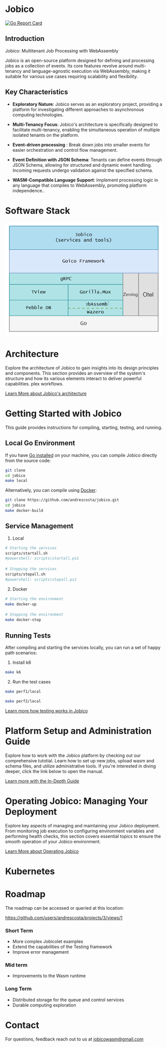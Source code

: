 # Jobico

[![Go Report Card](https://goreportcard.com/badge/github.com/andrescosta/jobico)](https://goreportcard.com/report/github.com/andrescosta/jobico)

## Introduction

Jobico: Multitenant Job Processing with WebAssembly

Jobico is an open-source platform designed for defining and processing jobs as a collection of events. Its core features revolve around multi-tenancy and language-agnostic execution via WebAssembly, making it suitable for various use cases requiring scalability and flexibility.

## Key Characteristics

- **Exploratory Nature**: Jobico serves as an exploratory project, providing a platform for investigating different approaches to asynchronous computing technologies.

- **Multi-Tenancy Focus**: Jobico's architecture is specifically designed to facilitate multi-tenancy, enabling the simultaneous operation of multiple isolated tenants on the platform.

- **Event-driven processing** : Break down jobs into smaller events for easier orchestration and control flow management.

- **Event Definition with JSON Schema**: Tenants can define events through JSON Schema, allowing for structured and dynamic event handling. Incoming requests undergo validation against the specified schema.

- **WASM-Compatible Language Support**: Implement processing logic in any language that compiles to WebAssembly, promoting platform independence..

# Software Stack

![alt](docs/img/stack.svg?)

# Architecture
Explore the architecture of Jobico to gain insights into its design principles and components. This section provides an overview of the system's structure and how its various elements interact to deliver powerful capabilities. plex workflows.

[Learn More about Jobico's architecture](ARCHITECTURE.md)

# Getting Started with Jobico

This guide provides instructions for compiling, starting, testing, and running.

## Local Go Environment

If you have [Go installed](https://go.dev/doc/install) on your machine, you can compile Jobico directly from the source code:

``` bash
git clone 
cd jobico
make local
```

Alternatively, you can compile using [Docker](https://docs.docker.com/engine):

``` bash
git clone https://github.com/andrescosta/jobico.git
cd jobico
make docker-build
```
## Service Management

1. Local
```bash
# Starting the services
scripts/startall.sh
#powershell: scripts\startall.ps1

# Stopping the services
scripts/stopall.sh
#powershell: scripts\stopall.ps1
```

2. Docker
``` bash
# Starting the environment
make docker-up

# Stopping the environment
make docker-stop
```

## Running Tests
After compiling and starting the services locally, you can run a set of happy path scenarios:

1. Install k6

``` bash
make k6
```

2. Run the test cases
   
``` bash
make perf1/local
```

``` bash
make perf2/local
```

[Learn more how testing works in Jobico](TESTING.md)

# Platform Setup and Administration Guide

Explore how to work with the Jobico platform by checking out our comprehensive tutotial. Learn how to set up new jobs, upload wasm and schema files, and utilize administrative tools. If you're interested in diving deeper, click the link below to open the manual.

[Learn more with the In-Depth Guide](GUIDE.md)

# Operating Jobico: Managing Your Deployment

Explore key aspects of managing and maintaining your Jobico deployment. From monitoring job execution to configuring environment variables and performing health checks, this section covers essential topics to ensure the smooth operation of your Jobico environment.

[Learn More about Operating Jobico](OPERATING.md)

# Kubernetes


# Roadmap

The roadmap can be accessed or queried at this location:

https://github.com/users/andrescosta/projects/3/views/1


### Short Term
- More complex Jobicolet examples
- Extend the capabilities of the Testing framework
- Improve error management

### Mid term
- Improvements to the Wasm runtime

### Long Term
- Distributed storage for the queue and control services
- Durable computing exploration

# Contact

For questions, feedback reach out to us at jobicowasm@gmail.com
